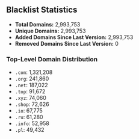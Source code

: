 ## Blacklist Statistics

- **Total Domains:** 2,993,753
- **Unique Domains:** 2,993,753
- **Added Domains Since Last Version:** 2,993,753
- **Removed Domains Since Last Version:** 0

### Top-Level Domain Distribution

-  `.com`: 1,321,208
-  `.org`: 241,860
-  `.net`: 187,022
-  `.top`: 91,672
-  `.xyz`: 74,060
-  `.shop`: 72,626
-  `.io`: 67,775
-  `.ru`: 61,280
-  `.info`: 52,958
-  `.pl`: 49,432
